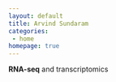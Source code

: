 ```yaml
---
layout: default
title: Arvind Sundaram
categories:
 - home
homepage: true
---
```

**RNA-seq** and transcriptomics
